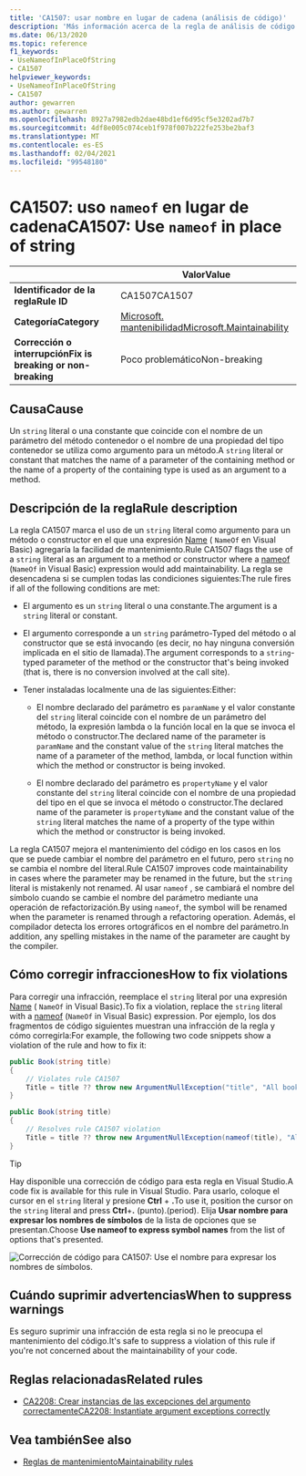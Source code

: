 ```yaml
---
title: 'CA1507: usar nombre en lugar de cadena (análisis de código)'
description: 'Más información acerca de la regla de análisis de código CA1507: usar nombre en lugar de cadena'
ms.date: 06/13/2020
ms.topic: reference
f1_keywords:
- UseNameofInPlaceOfString
- CA1507
helpviewer_keywords:
- UseNameofInPlaceOfString
- CA1507
author: gewarren
ms.author: gewarren
ms.openlocfilehash: 8927a7982edb2dae48bd1ef6d95cf5e3202ad7b7
ms.sourcegitcommit: 4df8e005c074ceb1f978f007b222fe253be2baf3
ms.translationtype: MT
ms.contentlocale: es-ES
ms.lasthandoff: 02/04/2021
ms.locfileid: "99548180"
---
```

# <a name="ca1507-use-nameof-in-place-of-string"></a><span data-ttu-id="2a817-103">CA1507: uso `nameof` en lugar de cadena</span><span class="sxs-lookup"><span data-stu-id="2a817-103">CA1507: Use `nameof` in place of string</span></span>

| | <span data-ttu-id="2a817-104">Valor</span><span class="sxs-lookup"><span data-stu-id="2a817-104">Value</span></span> |
|-|-|
| <span data-ttu-id="2a817-105">**Identificador de la regla**</span><span class="sxs-lookup"><span data-stu-id="2a817-105">**Rule ID**</span></span> |<span data-ttu-id="2a817-106">CA1507</span><span class="sxs-lookup"><span data-stu-id="2a817-106">CA1507</span></span>|
| <span data-ttu-id="2a817-107">**Categoría**</span><span class="sxs-lookup"><span data-stu-id="2a817-107">**Category**</span></span> |[<span data-ttu-id="2a817-108">Microsoft. mantenibilidad</span><span class="sxs-lookup"><span data-stu-id="2a817-108">Microsoft.Maintainability</span></span>](maintainability-warnings.md)|
| <span data-ttu-id="2a817-109">**Corrección o interrupción**</span><span class="sxs-lookup"><span data-stu-id="2a817-109">**Fix is breaking or non-breaking**</span></span> |<span data-ttu-id="2a817-110">Poco problemático</span><span class="sxs-lookup"><span data-stu-id="2a817-110">Non-breaking</span></span>|

## <a name="cause"></a><span data-ttu-id="2a817-111">Causa</span><span class="sxs-lookup"><span data-stu-id="2a817-111">Cause</span></span>

<span data-ttu-id="2a817-112">Un `string` literal o una constante que coincide con el nombre de un parámetro del método contenedor o el nombre de una propiedad del tipo contenedor se utiliza como argumento para un método.</span><span class="sxs-lookup"><span data-stu-id="2a817-112">A `string` literal or constant that matches the name of a parameter of the containing method or the name of a property of the containing type is used as an argument to a method.</span></span>

## <a name="rule-description"></a><span data-ttu-id="2a817-113">Descripción de la regla</span><span class="sxs-lookup"><span data-stu-id="2a817-113">Rule description</span></span>

<span data-ttu-id="2a817-114">La regla CA1507 marca el uso de un `string` literal como argumento para un método o constructor en el que una expresión [Name](../../../csharp/language-reference/operators/nameof.md) ( `NameOf` en Visual Basic) agregaría la facilidad de mantenimiento.</span><span class="sxs-lookup"><span data-stu-id="2a817-114">Rule CA1507 flags the use of a `string` literal as an argument to a method or constructor where a [nameof](../../../csharp/language-reference/operators/nameof.md) (`NameOf` in Visual Basic) expression would add maintainability.</span></span> <span data-ttu-id="2a817-115">La regla se desencadena si se cumplen todas las condiciones siguientes:</span><span class="sxs-lookup"><span data-stu-id="2a817-115">The rule fires if all of the following conditions are met:</span></span>

- <span data-ttu-id="2a817-116">El argumento es un `string` literal o una constante.</span><span class="sxs-lookup"><span data-stu-id="2a817-116">The argument is a `string` literal or constant.</span></span>

- <span data-ttu-id="2a817-117">El argumento corresponde a un `string` parámetro-Typed del método o al constructor que se está invocando (es decir, no hay ninguna conversión implicada en el sitio de llamada).</span><span class="sxs-lookup"><span data-stu-id="2a817-117">The argument corresponds to a `string`-typed parameter of the method or the constructor that's being invoked (that is, there is no conversion involved at the call site).</span></span>

- <span data-ttu-id="2a817-118">Tener instaladas localmente una de las siguientes:</span><span class="sxs-lookup"><span data-stu-id="2a817-118">Either:</span></span>
  - <span data-ttu-id="2a817-119">El nombre declarado del parámetro es `paramName` y el valor constante del `string` literal coincide con el nombre de un parámetro del método, la expresión lambda o la función local en la que se invoca el método o constructor.</span><span class="sxs-lookup"><span data-stu-id="2a817-119">The declared name of the parameter is `paramName` and the constant value of the `string` literal matches the name of a parameter of the method, lambda, or local function within which the method or constructor is being invoked.</span></span>

  - <span data-ttu-id="2a817-120">El nombre declarado del parámetro es `propertyName` y el valor constante del `string` literal coincide con el nombre de una propiedad del tipo en el que se invoca el método o constructor.</span><span class="sxs-lookup"><span data-stu-id="2a817-120">The declared name of the parameter is `propertyName` and the constant value of the `string` literal matches the name of a property of the type within which the method or constructor is being invoked.</span></span>

<span data-ttu-id="2a817-121">La regla CA1507 mejora el mantenimiento del código en los casos en los que se puede cambiar el nombre del parámetro en el futuro, pero `string` no se cambia el nombre del literal.</span><span class="sxs-lookup"><span data-stu-id="2a817-121">Rule CA1507 improves code maintainability in cases where the parameter may be renamed in the future, but the `string` literal is mistakenly not renamed.</span></span> <span data-ttu-id="2a817-122">Al usar `nameof` , se cambiará el nombre del símbolo cuando se cambie el nombre del parámetro mediante una operación de refactorización.</span><span class="sxs-lookup"><span data-stu-id="2a817-122">By using `nameof`, the symbol will be renamed when the parameter is renamed through a refactoring operation.</span></span> <span data-ttu-id="2a817-123">Además, el compilador detecta los errores ortográficos en el nombre del parámetro.</span><span class="sxs-lookup"><span data-stu-id="2a817-123">In addition, any spelling mistakes in the name of the parameter are caught by the compiler.</span></span>

## <a name="how-to-fix-violations"></a><span data-ttu-id="2a817-124">Cómo corregir infracciones</span><span class="sxs-lookup"><span data-stu-id="2a817-124">How to fix violations</span></span>

<span data-ttu-id="2a817-125">Para corregir una infracción, reemplace el `string` literal por una expresión [Name](../../../csharp/language-reference/operators/nameof.md) ( `NameOf` in Visual Basic).</span><span class="sxs-lookup"><span data-stu-id="2a817-125">To fix a violation, replace the `string` literal with a [nameof](../../../csharp/language-reference/operators/nameof.md) (`NameOf` in Visual Basic) expression.</span></span> <span data-ttu-id="2a817-126">Por ejemplo, los dos fragmentos de código siguientes muestran una infracción de la regla y cómo corregirla:</span><span class="sxs-lookup"><span data-stu-id="2a817-126">For example, the following two code snippets show a violation of the rule and how to fix it:</span></span>

```csharp
public Book(string title)
{
    // Violates rule CA1507
    Title = title ?? throw new ArgumentNullException("title", "All books must have a title.");
}
```

```csharp
public Book(string title)
{
    // Resolves rule CA1507 violation
    Title = title ?? throw new ArgumentNullException(nameof(title), "All books must have a title.");
}
```

> [!TIP]
> <span data-ttu-id="2a817-127">Hay disponible una corrección de código para esta regla en Visual Studio.</span><span class="sxs-lookup"><span data-stu-id="2a817-127">A code fix is available for this rule in Visual Studio.</span></span> <span data-ttu-id="2a817-128">Para usarlo, coloque el cursor en el `string` literal y presione **Ctrl** + **.**</span><span class="sxs-lookup"><span data-stu-id="2a817-128">To use it, position the cursor on the `string` literal and press **Ctrl**+**.**</span></span> <span data-ttu-id="2a817-129">(punto).</span><span class="sxs-lookup"><span data-stu-id="2a817-129">(period).</span></span> <span data-ttu-id="2a817-130">Elija **Usar nombre para expresar los nombres de símbolos** de la lista de opciones que se presentan.</span><span class="sxs-lookup"><span data-stu-id="2a817-130">Choose **Use nameof to express symbol names** from the list of options that's presented.</span></span>
>
> ![Corrección de código para CA1507: Use el nombre para expresar los nombres de símbolos.](media/ca1507-code-fix.PNG)

## <a name="when-to-suppress-warnings"></a><span data-ttu-id="2a817-132">Cuándo suprimir advertencias</span><span class="sxs-lookup"><span data-stu-id="2a817-132">When to suppress warnings</span></span>

<span data-ttu-id="2a817-133">Es seguro suprimir una infracción de esta regla si no le preocupa el mantenimiento del código.</span><span class="sxs-lookup"><span data-stu-id="2a817-133">It's safe to suppress a violation of this rule if you're not concerned about the maintainability of your code.</span></span>

## <a name="related-rules"></a><span data-ttu-id="2a817-134">Reglas relacionadas</span><span class="sxs-lookup"><span data-stu-id="2a817-134">Related rules</span></span>

- [<span data-ttu-id="2a817-135">CA2208: Crear instancias de las excepciones del argumento correctamente</span><span class="sxs-lookup"><span data-stu-id="2a817-135">CA2208: Instantiate argument exceptions correctly</span></span>](ca2208.md)

## <a name="see-also"></a><span data-ttu-id="2a817-136">Vea también</span><span class="sxs-lookup"><span data-stu-id="2a817-136">See also</span></span>

- [<span data-ttu-id="2a817-137">Reglas de mantenimiento</span><span class="sxs-lookup"><span data-stu-id="2a817-137">Maintainability rules</span></span>](maintainability-warnings.md)
